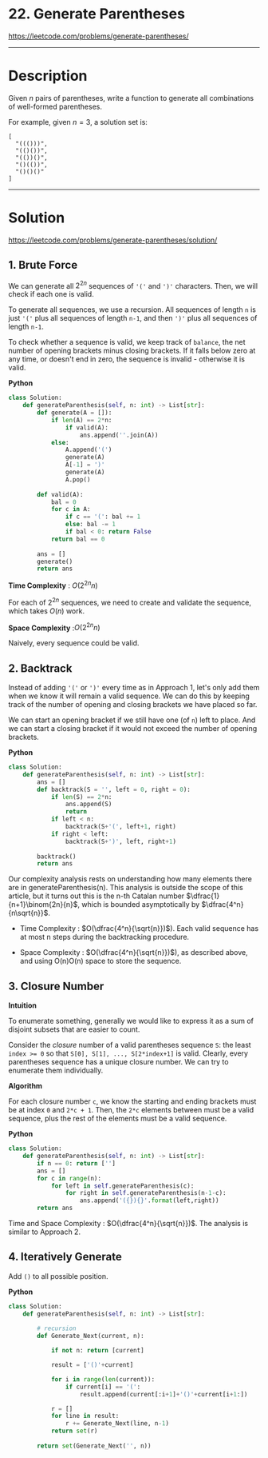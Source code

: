 # 22. Generate Parentheses

https://leetcode.com/problems/generate-parentheses/

---

# Description

Given $n$ pairs of parentheses, write a function to generate all combinations of well-formed parentheses.

For example, given $n = 3$, a solution set is:

```
[
  "((()))",
  "(()())",
  "(())()",
  "()(())",
  "()()()"
]
```

---

# Solution

https://leetcode.com/problems/generate-parentheses/solution/

## 1. Brute Force

We can generate all $2^{2n}$ sequences of `'('` and `')'` characters. Then, we will check if each one is valid.

To generate all sequences, we use a recursion. All sequences of length `n` is just `'('` plus all sequences of length `n-1`, and then `')'` plus all sequences of length `n-1`.

To check whether a sequence is valid, we keep track of `balance`, the net number of opening brackets minus closing brackets. If it falls below zero at any time, or doesn't end in zero, the sequence is invalid - otherwise it is valid.

**Python**
```python
class Solution:
    def generateParenthesis(self, n: int) -> List[str]:
        def generate(A = []):
            if len(A) == 2*n:
                if valid(A):
                    ans.append(''.join(A))
            else:
                A.append('(')
                generate(A)
                A[-1] = ')'
                generate(A)
                A.pop()
                
        def valid(A):
            bal = 0
            for c in A:
                if c == '(': bal += 1
                else: bal -= 1
                if bal < 0: return False
            return bal == 0
        
        ans = []
        generate()
        return ans
```

**Time Complexity** : $O(2^{2n}n)$

For each of $2^{2n}$ sequences, we need to create and validate the sequence, which takes $O(n)$ work.

**Space Complexity** :$O(2^{2n}n)$

Naively, every sequence could be valid.

## 2. Backtrack

Instead of adding `'('` or `')'` every time as in Approach 1, let's only add them when we know it will remain a valid sequence. We can do this by keeping track of the number of opening and closing brackets we have placed so far.

We can start an opening bracket if we still have one (of `n`) left to place. And we can start a closing bracket if it would not exceed the number of opening brackets.

**Python**
```python
class Solution:
    def generateParenthesis(self, n: int) -> List[str]:
        ans = []
        def backtrack(S = '', left = 0, right = 0):
            if len(S) == 2*n:
                ans.append(S)
                return
            if left < n:
                backtrack(S+'(', left+1, right)
            if right < left:
                backtrack(S+')', left, right+1)
                
        backtrack()
        return ans
```

Our complexity analysis rests on understanding how many elements there are in generateParenthesis(n). This analysis is outside the scope of this article, but it turns out this is the n-th Catalan number $\dfrac{1}{n+1}\binom{2n}{n}$, which is bounded asymptotically by $\dfrac{4^n}{n\sqrt{n}}$.

- Time Complexity : $O(\dfrac{4^n}{\sqrt{n}})$). Each valid sequence has at most n steps during the backtracking procedure.

- Space Complexity : $O(\dfrac{4^n}{\sqrt{n}})$), as described above, and using O(n)O(n) space to store the sequence.

## 3. Closure Number

**Intuition**

To enumerate something, generally we would like to express it as a sum of disjoint subsets that are easier to count.

Consider the *closure* number of a valid parentheses sequence `S`: the least `index >= 0` so that `S[0], S[1], ..., S[2*index+1]` is valid. Clearly, every parentheses sequence has a unique closure number. We can try to enumerate them individually.

**Algorithm**

For each closure number `c`, we know the starting and ending brackets must be at index `0` and `2*c + 1`. Then, the `2*c` elements between must be a valid sequence, plus the rest of the elements must be a valid sequence.

**Python**
```python
class Solution:
    def generateParenthesis(self, n: int) -> List[str]:
        if n == 0: return ['']
        ans = []
        for c in range(n):
            for left in self.generateParenthesis(c):
                for right in self.generateParenthesis(n-1-c):
                    ans.append('({}){}'.format(left,right))
        return ans
```

Time and Space Complexity : $O(\dfrac{4^n}{\sqrt{n}})$. The analysis is similar to Approach 2.

## 4. Iteratively Generate

Add `()` to all possible position.

**Python**
```python
class Solution:
    def generateParenthesis(self, n: int) -> List[str]:
        
        # recursion
        def Generate_Next(current, n):

            if not n: return [current]

            result = ['()'+current]

            for i in range(len(current)):
                if current[i] == '(':
                    result.append(current[:i+1]+'()'+current[i+1:])

            r = []
            for line in result:
                r += Generate_Next(line, n-1) 
            return set(r)
        
        return set(Generate_Next('', n))
```